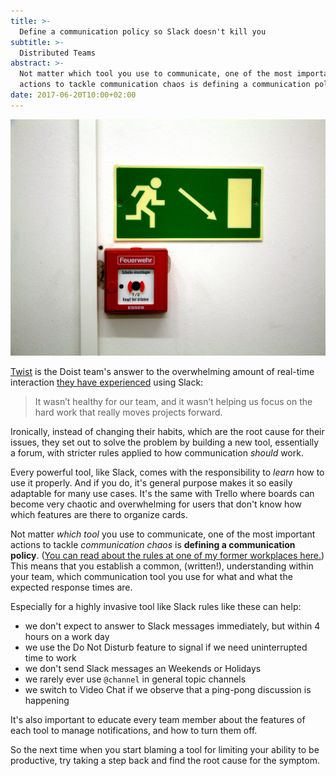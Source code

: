 ```yaml
---
title: >-
  Define a communication policy so Slack doesn't kill you
subtitle: >-
  Distributed Teams
abstract: >-
  Not matter which tool you use to communicate, one of the most important
  actions to tackle communication chaos is defining a communication policy.
date: 2017-06-20T10:00+02:00
---
```


![Exit](../media/define-a-communication-policy-so-slack-doesnt-kill-you.jpg)

[Twist](https://twistapp.com/) is the Doist team's answer to the overwhelming
amount of real-time interaction
[they have experienced](https://blog.doist.com/why-were-betting-against-real-time-team-messaging-521804a3da09)
using Slack:

> It wasn’t healthy for our team, and it wasn’t helping us focus on the hard
> work that really moves projects forward.

Ironically, instead of changing their habits, which are the root cause for their
issues, they set out to solve the problem by building a new tool, essentially a
forum, with stricter rules applied to how communication _should_ work.

Every powerful tool, like Slack, comes with the responsibility to _learn_ how to
use it properly. And if you do, it's general purpose makes it so easily
adaptable for many use cases. It's the same with Trello where boards can become
very chaotic and overwhelming for users that don't know how which features are
there to organize cards.

Not matter _which tool_ you use to communicate, one of the most important
actions to tackle _communication chaos_ is **defining a communication policy**.
([You can read about the rules at one of my former workplaces here.](https://coderbyheart.com/working-remote-fix-the-missing-watercooler/#protip2defineacommunicationescalationprocess))
This means that you establish a common, (written!), understanding within your
team, which communication tool you use for what and what the expected response
times are.

Especially for a highly invasive tool like Slack rules like these can help:

- we don't expect to answer to Slack messages immediately, but within 4 hours on
  a work day
- we use the Do Not Disturb feature to signal if we need uninterrupted time to
  work
- we don't send Slack messages an Weekends or Holidays
- we rarely ever use `@channel` in general topic channels
- we switch to Video Chat if we observe that a ping-pong discussion is happening

It's also important to educate every team member about the features of each tool
to manage notifications, and how to turn them off.

So the next time when you start blaming a tool for limiting your ability to be
productive, try taking a step back and find the root cause for the symptom.
